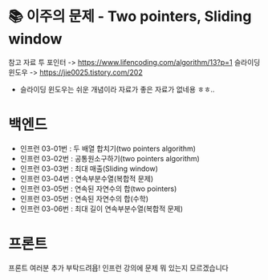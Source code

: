 # 📚 이주의 문제 - Two pointers, Sliding window
참고 자료 
투 포인터 -> https://www.lifencoding.com/algorithm/13?p=1
슬라이딩 윈도우 -> https://jie0025.tistory.com/202
+ 슬라이딩 윈도우는 쉬운 개념이라 자료가 좋은 자료가 없네용 ㅎㅎ..

# 백엔드
- 인프런 03-01번 : 두 배열 합치기(two pointers algorithm)
- 인프런 03-02번 : 공통원소구하기(two pointers algorithm)
- 인프런 03-03번 : 최대 매출(Sliding window)
- 인프런 03-04번 : 연속부분수열(복합적 문제)
- 인프런 03-05번 : 연속된 자연수의 합(two pointers)
- 인프런 03-05번 : 연속된 자연수의 합(수학)
- 인프런 03-06번 : 최대 길이 연속부분수열(복합적 문제)

# 프론트
프론트 여러분 추가 부탁드려욥! 인프런 강의에 문제 뭐 있는지 모르겠습니다
